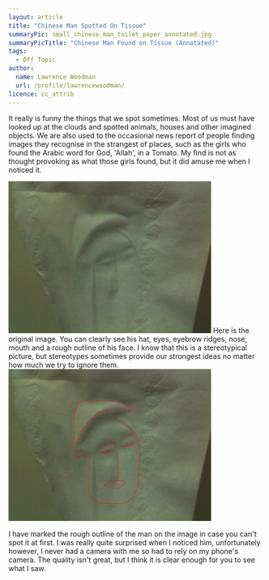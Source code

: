 ```yaml
---
layout: article
title: "Chinese Man Spotted On Tissue"
summaryPic: small_chinese_man_toilet_paper_annotated.jpg
summaryPicTitle: "Chinese Man Found on Tissue (Annotated)"
tags:
  - Off Topic
author:
  name: Lawrence Woodman
  url: /profile/lawrencewoodman/
licence: cc_attrib
---
```

It really is funny the things that we spot sometimes.  Most of us must have looked up at the clouds and spotted animals, houses and other imagined objects.  We are also used to the occasional news report of people finding images they recognise in the strangest of places, such as the girls who found the Arabic word for God, 'Allah', in a Tomato.  My find is not as thought provoking as what those girls found, but it did amuse me when I noticed it.

<img class="leftFlow" width="400" height="300" src="/images/posts/chinese_man_toilet_paper.jpg" title="Image of a Chinese Man Found on a Tissue" alt="Image of a Chinese Man Found on a Tissue"/>
Here is the original image.  You can clearly see his hat, eyes, eyebrow ridges, nose, mouth and a rough outline of his face.  I know that this is a stereotypical picture, but stereotypes sometimes provide our strongest ideas no matter how much we try to ignore them. 

<br style="clear: left;"/>
<img class="leftFlow" width="400" height="300" src="/images/posts/chinese_man_toilet_paper_annotated.jpg" title="Annotated Image of a Chinese Man Found on a Tissue" alt="Annotated Image of a Chinese Man Found on a Tissue"/>

I have marked the rough outline of the man on the image in case you can't spot it at first.  I was really quite surprised when I noticed him, unfortunately however, I never had a camera with me so had to rely on my phone's camera.  The quality isn't great, but I think it is clear enough for you to see what I saw.
